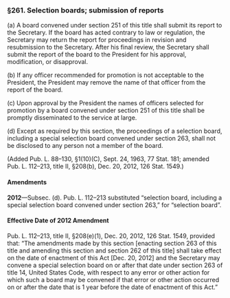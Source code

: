 ### §261. Selection boards; submission of reports ###

(a) A board convened under section 251 of this title shall submit its report to the Secretary. If the board has acted contrary to law or regulation, the Secretary may return the report for proceedings in revision and resubmission to the Secretary. After his final review, the Secretary shall submit the report of the board to the President for his approval, modification, or disapproval.

(b) If any officer recommended for promotion is not acceptable to the President, the President may remove the name of that officer from the report of the board.

(c) Upon approval by the President the names of officers selected for promotion by a board convened under section 251 of this title shall be promptly disseminated to the service at large.

(d) Except as required by this section, the proceedings of a selection board, including a special selection board convened under section 263, shall not be disclosed to any person not a member of the board.

(Added Pub. L. 88–130, §1(10)(C), Sept. 24, 1963, 77 Stat. 181; amended Pub. L. 112–213, title II, §208(b), Dec. 20, 2012, 126 Stat. 1549.)

#### Amendments ####

**2012**—Subsec. (d). Pub. L. 112–213 substituted “selection board, including a special selection board convened under section 263,” for “selection board”.

#### Effective Date of 2012 Amendment ####

Pub. L. 112–213, title II, §208(e)(1), Dec. 20, 2012, 126 Stat. 1549, provided that: “The amendments made by this section [enacting section 263 of this title and amending this section and section 262 of this title] shall take effect on the date of enactment of this Act [Dec. 20, 2012] and the Secretary may convene a special selection board on or after that date under section 263 of title 14, United States Code, with respect to any error or other action for which such a board may be convened if that error or other action occurred on or after the date that is 1 year before the date of enactment of this Act.”